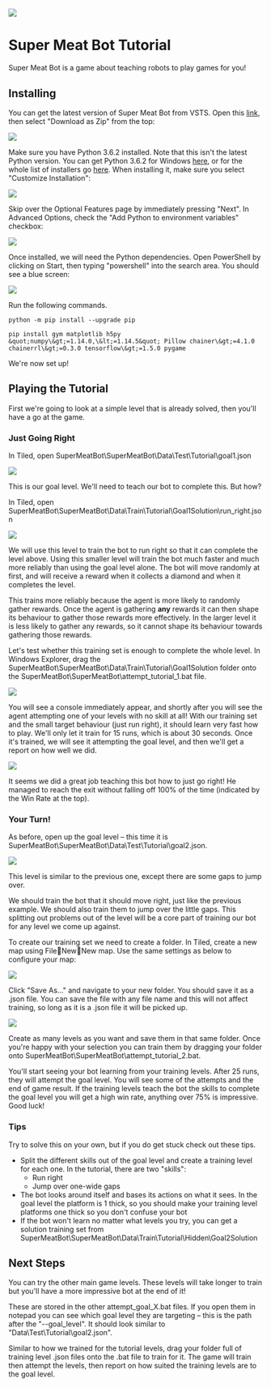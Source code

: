 #

 ![](./Documentation/titleBot.png)
 
# Super Meat Bot Tutorial

Super Meat Bot is a game about teaching robots to play games for you!

## Installing

You can get the latest version of Super Meat Bot from VSTS. Open this [link](https://project-athens.visualstudio.com/athens/_git/game_jam2?version=GBsupermeatbot%2Fmaster), then select &quot;Download as Zip&quot; from the top:

 ![](./Documentation/download.png)

Make sure you have Python 3.6.2 installed. Note that this isn&#39;t the latest Python version. You can get Python 3.6.2 for Windows [here](https://www.python.org/ftp/python/3.6.2/python-3.6.2-amd64.exe), or for the whole list of installers go [here](https://www.python.org/downloads/release/python-362/). When installing it, make sure you select &quot;Customize Installation&quot;:

 ![](./Documentation/installPythonCustomise.png)

Skip over the Optional Features page by immediately pressing &quot;Next&quot;. In Advanced Options, check the &quot;Add Python to environment variables&quot; checkbox:

 ![](./Documentation/installPythonEnvironment.png)

Once installed, we will need the Python dependencies. Open PowerShell by clicking on Start, then typing &quot;powershell&quot; into the search area. You should see a blue screen:

 ![](./Documentation/powershell.png)

Run the following commands.

    python -m pip install --upgrade pip

    pip install gym matplotlib h5py &quot;numpy\&gt;=1.14.0,\&lt;=1.14.5&quot; Pillow chainer\&gt;=4.1.0 chainerrl\&gt;=0.3.0 tensorflow\&gt;=1.5.0 pygame

We&#39;re now set up!

## Playing the Tutorial

First we&#39;re going to look at a simple level that is already solved, then you&#39;ll have a go at the game.

### Just Going Right

In Tiled, open SuperMeatBot\SuperMeatBot\Data\Test\Tutorial\goal1.json

 ![](./Documentation/tutorialGoalLevel.png)

This is our goal level. We&#39;ll need to teach our bot to complete this. But how?

In Tiled, open SuperMeatBot\SuperMeatBot\Data\Train\Tutorial\Goal1Solution\run\_right.json

 ![](./Documentation/tutorialTrainLevel.png)

We will use this level to train the bot to run right so that it can complete the level above. Using this smaller level will train the bot much faster and much more reliably than using the goal level alone. The bot will move randomly at first, and will receive a reward when it collects a diamond and when it completes the level.

This trains more reliably because the agent is more likely to randomly gather rewards. Once the agent is gathering **any** rewards it can then shape its behaviour to gather those rewards more effectively. In the larger level it is less likely to gather any rewards, so it cannot shape its behaviour towards gathering those rewards.

Let&#39;s test whether this training set is enough to complete the whole level. In Windows Explorer, drag the SuperMeatBot\SuperMeatBot\Data\Train\Tutorial\Goal1Solution folder onto the SuperMeatBot\SuperMeatBot\attempt\_tutorial\_1.bat file.

 ![](./Documentation/dragToStartGame.png)

You will see a console immediately appear, and shortly after you will see the agent attempting one of your levels with no skill at all! With our training set and the small target behaviour (just run right), it should learn very fast how to play. We&#39;ll only let it train for 15 runs, which is about 30 seconds. Once it&#39;s trained, we will see it attempting the goal level, and then we&#39;ll get a report on how well we did.

 ![](./Documentation/endOfGameSummary.png)

It seems we did a great job teaching this bot how to just go right! He managed to reach the exit without falling off 100% of the time (indicated by the Win Rate at the top).

### Your Turn!

As before, open up the goal level – this time it is SuperMeatBot\SuperMeatBot\Data\Test\Tutorial\goal2.json.

 ![](./Documentation/yourTurnGoal.png)

This level is similar to the previous one, except there are some gaps to jump over.

We should train the bot that it should move right, just like the previous example. We should also train them to jump over the little gaps. This splitting out problems out of the level will be a core part of training our bot for any level we come up against.

To create our training set we need to create a folder. In Tiled, create a new map using FileNewNew map. Use the same settings as below to configure your map:

 ![](./Documentation/tiledNewMapSetup.png)

Click &quot;Save As…&quot; and navigate to your new folder. You should save it as a .json file. You can save the file with any file name and this will not affect training, so long as it is a .json file it will be picked up.

 ![](./Documentation/saveAsJson.png)

Create as many levels as you want and save them in that same folder. Once you&#39;re happy with your selection you can train them by dragging your folder onto SuperMeatBot\SuperMeatBot\attempt\_tutorial\_2.bat.

You&#39;ll start seeing your bot learning from your training levels. After 25 runs, they will attempt the goal level. You will see some of the attempts and the end of game result. If the training levels teach the bot the skills to complete the goal level you will get a high win rate, anything over 75% is impressive. Good luck!

### Tips

Try to solve this on your own, but if you do get stuck check out these tips.

- Split the different skills out of the goal level and create a training level for each one. In the tutorial, there are two &quot;skills&quot;:
  - Run right
  - Jump over one-wide gaps
- The bot looks around itself and bases its actions on what it sees. In the goal level the platform is 1 thick, so you should make your training level platforms one thick so you don&#39;t confuse your bot
- If the bot won&#39;t learn no matter what levels you try, you can get a solution training set from SuperMeatBot\SuperMeatBot\Data\Train\Tutorial\Hidden\Goal2Solution

## Next Steps

You can try the other main game levels. These levels will take longer to train but you&#39;ll have a more impressive bot at the end of it!

These are stored in the other attempt\_goal\_X.bat files. If you open them in notepad you can see which goal level they are targeting – this is the path after the &quot;--goal\_level&quot;. It should look similar to &quot;Data\Test\Tutorial\goal2.json&quot;.

Similar to how we trained for the tutorial levels, drag your folder full of training level .json files onto the .bat file to train for it. The game will train then attempt the levels, then report on how suited the training levels are to the goal level.